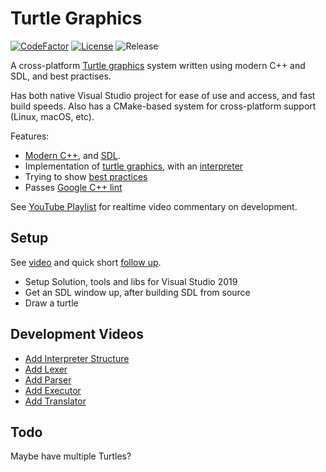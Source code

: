 # Turtle Graphics
[![CodeFactor](https://www.codefactor.io/repository/github/cschladetsch/TurtleGraphics/badge)](https://www.codefactor.io/repository/github/cschladetsch/TurtleGraphics)
[![License](https://img.shields.io/github/license/cschladetsch/TurtleGraphics.svg?label=License&maxAge=86400)](./LICENSE)
![Release](https://img.shields.io/github/release/cschladetsch/TurtleGraphics.svg?label=Release&maxAge=60)

A cross-platform [Turtle graphics](https://en.wikipedia.org/wiki/Turtle_graphics) system written using modern C++ and SDL, and best practises.

Has both native Visual Studio project for ease of use and access, and fast build speeds. Also has a CMake-based system for cross-platform support (Linux, macOS, etc).

Features:
* [Modern C++](https://github.com/cschladetsch/TurtleGraphics/wiki/ModernCpp), and [SDL](https://github.com/cschladetsch/CardCHess/wiki/gameloop).
* Implementation of [turtle graphics](https://en.wikipedia.org/wiki/Turtle_graphics), with an [interpreter](https://github.com/cschladetsch/TurtleGraphics/wiki/Interperter)
* Trying to show [best practices](https://github.com/cschladetsch/TurtleGraphics/wiki/CppBestPractises)
* Passes [Google C++ lint](https://en.wikipedia.org/wiki/Cpplint)

See [YouTube Playlist](https://youtube.com/sp4m) for realtime video commentary on development.

## Setup
See [video](https://www.youtube.com/watch?v=YXAmNWvC77M) and quick short [follow up](https://www.youtube.com/watch?v=tlwz-TaYKTk).
* Setup Solution, tools and libs for Visual Studio 2019
* Get an SDL window up, after building SDL from source
* Draw a turtle

## Development Videos
* [Add Interpreter Structure](https://www.youtube.com/watch?v=rBfrGET-t-4)
* [Add Lexer](https://www.youtube.com/watch?v=eeoNcG8TW8s)
* [Add Parser](https://www.youtube.com/watch?v=DpMwADQnzb0)
* [Add Executor](https://www.youtube.com/watch?v=ywQ5dmP9Gy4)
* [Add Translator](https://www.youtube.com/watch?v=g0glGzOOaWo)

## Todo
Maybe have multiple Turtles?

